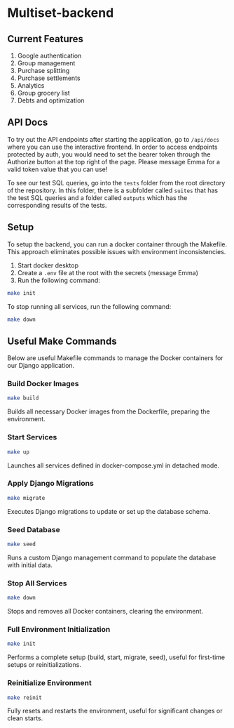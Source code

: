 # Multiset-backend

## Current Features

1. Google authentication
2. Group management
3. Purchase splitting
4. Purchase settlements
5. Analytics
6. Group grocery list
7. Debts and optimization

## API Docs

To try out the API endpoints after starting the application, go to `/api/docs` where you can use the interactive frontend. In order to access endpoints protected by auth, you would need to set the bearer token through the Authorize button at the top right of the page. Please message Emma for a valid token value that you can use!

To see our test SQL queries, go into the `tests` folder from the root directory of the repository. In this folder, there is a subfolder called `suites` that has the test SQL queries and a folder called `outputs` which has the corresponding results of the tests.

## Setup

To setup the backend, you can run a docker container through the Makefile. This approach eliminates possible issues with environment inconsistencies.

1. Start docker desktop
2. Create a `.env` file at the root with the secrets (message Emma)
3. Run the following command:

```bash
make init
```

To stop running all services, run the following command:

```bash
make down
```

## Useful Make Commands

Below are useful Makefile commands to manage the Docker containers for our Django application.

### Build Docker Images

```bash
make build
```

Builds all necessary Docker images from the Dockerfile, preparing the environment.

### Start Services

```bash
make up
```

Launches all services defined in docker-compose.yml in detached mode.

### Apply Django Migrations

```bash
make migrate
```

Executes Django migrations to update or set up the database schema.

### Seed Database

```bash
make seed
```

Runs a custom Django management command to populate the database with initial data.

### Stop All Services

```bash
make down
```

Stops and removes all Docker containers, clearing the environment.

### Full Environment Initialization

```bash
make init
```

Performs a complete setup (build, start, migrate, seed), useful for first-time setups or reinitializations.

### Reinitialize Environment

```bash
make reinit
```

Fully resets and restarts the environment, useful for significant changes or clean starts.
